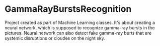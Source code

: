 # GammaRayBurstsRecognition
Project created as part of Machine Learning classes. It's about creating a neural network,
which is supposed to recognize gamma-ray bursts in the pictures. Neural network can also detect fake
gamma-ray burts that are systemic disruptions or cloudes on the night sky. 
